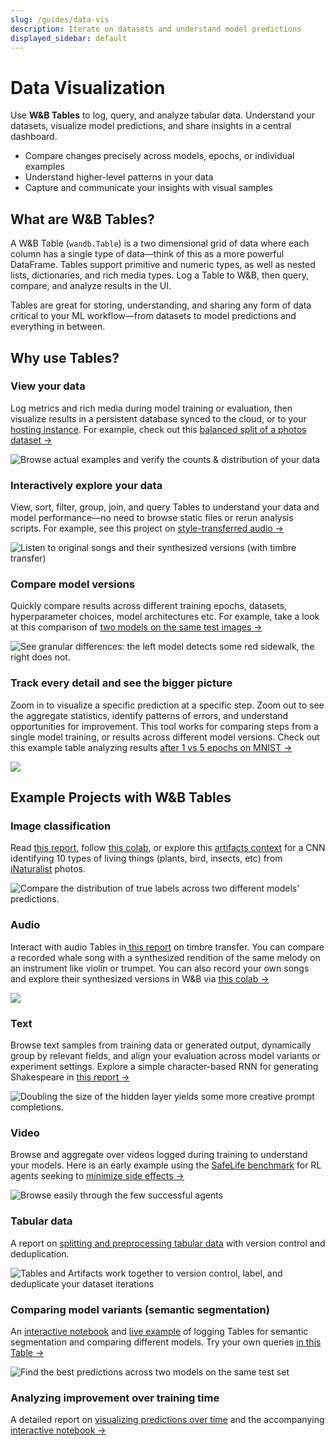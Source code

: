 ```yaml
---
slug: /guides/data-vis
description: Iterate on datasets and understand model predictions
displayed_sidebar: default
---
```


# Data Visualization

Use **W&B Tables** to log, query, and analyze tabular data. Understand your datasets, visualize model predictions, and share insights in a central dashboard.

* Compare changes precisely across models, epochs, or individual examples
* Understand higher-level patterns in your data
* Capture and communicate your insights with visual samples


## What are W&B Tables?

A W&B Table (`wandb.Table`) is a two dimensional grid of data where each column has a single type of data—think of this as a more powerful DataFrame. Tables support primitive and numeric types, as well as nested lists, dictionaries, and rich media types. Log a Table to W&B, then query, compare, and analyze results in the UI.

Tables are great for storing, understanding, and sharing any form of data critical to your ML workflow—from datasets to model predictions and everything in between.

## Why use Tables?

### View your data

Log metrics and rich media during model training or evaluation, then visualize results in a persistent database synced to the cloud, or to your [hosting instance](https://docs.wandb.ai/guides/hosting). For example, check out this [balanced split of a photos dataset →](https://wandb.ai/stacey/mendeleev/artifacts/balanced\_data/inat\_80-10-10\_5K/ab79f01e007113280018/files/data\_split.table.json)

![Browse actual examples and verify the counts & distribution of your data](/images/data_vis/tables_see_data.png)

### Interactively explore your data

View, sort, filter, group, join, and query Tables to understand your data and model performance—no need to browse static files or rerun analysis scripts. For example, see this project on [style-transferred audio →](https://wandb.ai/stacey/cshanty/reports/Whale2Song-W-B-Tables-for-Audio--Vmlldzo4NDI3NzM)

![Listen to original songs and their synthesized versions (with timbre transfer)](/images/data_vis/explore_data.png)

### Compare model versions

Quickly compare results across different training epochs, datasets, hyperparameter choices, model architectures etc. For example, take a look at this comparison of [two models on the same test images →](https://wandb.ai/stacey/evalserver\_answers\_2/artifacts/results/eval\_Daenerys/c2290abd3d7274f00ad8/files/eval\_results.table.json#b6dae62d4f00d31eeebf$eval\_Bob)

![See granular differences: the left model detects some red sidewalk, the right does not.](/images/data_vis/compare_model_versions.png)

### Track every detail and see the bigger picture

Zoom in to visualize a specific prediction at a specific step. Zoom out to see the aggregate statistics, identify patterns of errors, and understand opportunities for improvement. This tool works for comparing steps from a single model training, or results across different model versions. Check out this example table analyzing results [after 1 vs 5 epochs on MNIST →](https://wandb.ai/stacey/mnist-viz/artifacts/predictions/baseline/d888bc05719667811b23/files/predictions.table.json#7dd0cd845c0edb469dec)

![](/images/data_vis/track_details.png)

## Example Projects with W&B Tables

### Image classification

Read [this report](https://wandb.ai/stacey/mendeleev/reports/Visualize-Data-for-Image-Classification--VmlldzozNjE3NjA), follow [this colab](https://wandb.me/dsviz-nature-colab), or explore this [artifacts context](https://wandb.ai/stacey/mendeleev/artifacts/val\_epoch\_preds/val\_pred\_gawf9z8j/2dcee8fa22863317472b/files/val\_epoch\_res.table.json) for a CNN identifying 10 types of living things (plants, bird, insects, etc) from [iNaturalist](https://www.inaturalist.org/pages/developers) photos.

![Compare the distribution of true labels across two different models' predictions.](/images/data_vis/image_classification.png)

### Audio

Interact with audio Tables in[ this report](https://wandb.ai/stacey/cshanty/reports/Whale2Song-W-B-Tables-for-Audio--Vmlldzo4NDI3NzM) on timbre transfer. You can compare a recorded whale song with a synthesized rendition of the same melody on an instrument like violin or trumpet. You can also record your own songs and explore their synthesized versions in W&B via [this colab →](http://wandb.me/audio-transfer)

![](/images/data_vis/audio.png)

### Text

Browse text samples from training data or generated output, dynamically group by relevant fields, and align your evaluation across model variants or experiment settings. Explore a simple character-based RNN for generating Shakespeare in [this report →](https://wandb.ai/stacey/nlg/reports/Visualize-Text-Data-Predictions--Vmlldzo1NzcwNzY)

![Doubling the size of the hidden layer yields some more creative prompt completions.](@site/static/images/data_vis/shakesamples.png)

### Video

Browse and aggregate over videos logged during training to understand your models. Here is an early example using the [SafeLife benchmark](https://wandb.ai/safelife/v1dot2/benchmark) for RL agents seeking to [minimize side effects →](https://wandb.ai/stacey/saferlife/artifacts/video/videos\_append-spawn/c1f92c6e27fa0725c154/files/video\_examples.table.json)

![Browse easily through the few successful agents](/images/data_vis/video.png)

### Tabular data

A report on [splitting and preprocessing tabular data](https://wandb.ai/dpaiton/splitting-tabular-data/reports/Tabular-Data-Versioning-and-Deduplication-with-Weights-Biases--VmlldzoxNDIzOTA1) with version control and deduplication.

![Tables and Artifacts work together to version control, label, and deduplicate your dataset iterations](@site/static/images/data_vis/tabs.png)

### Comparing model variants (semantic segmentation)

An [interactive notebook](https://wandb.me/dsviz-cars-demo) and [live example](https://wandb.ai/stacey/evalserver\_answers\_2/artifacts/results/eval\_Daenerys/c2290abd3d7274f00ad8/files/eval\_results.table.json#a57f8e412329727038c2$eval\_Ada) of logging Tables for semantic segmentation and comparing different models. Try your own queries [in this Table →](https://wandb.ai/stacey/evalserver\_answers\_2/artifacts/results/eval\_Daenerys/c2290abd3d7274f00ad8/files/eval\_results.table.json)

![Find the best predictions across two models on the same test set](/images/data_vis/comparing_model_variants.png)

### Analyzing improvement over training time

A detailed report on [visualizing predictions over time](https://wandb.ai/stacey/mnist-viz/reports/Visualize-Predictions-over-Time--Vmlldzo1OTQxMTk) and the accompanying [interactive notebook →](https://wandb.me/dsviz-mnist-colab)
